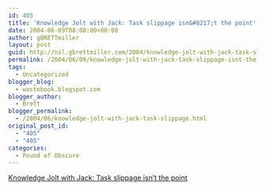 ```yaml
---
id: 405
title: 'Knowledge Jolt with Jack: Task slippage isn&#8217;t the point'
date: 2004-06-09T08:08:00+00:00
author: gBRETTmiller
layout: post
guid: http://nsl.gbrettmiller.com/2004/knowledge-jolt-with-jack-task-slippage-isnt-the-point
permalink: /2004/06/09/knowledge-jolt-with-jack-task-slippage-isnt-the-point/
tags:
  - Uncategorized
blogger_blog:
  - wastebook.blogspot.com
blogger_author:
  - Brett
blogger_permalink:
  - /2004/06/knowledge-jolt-with-jack-task-slippage.html
original_post_id:
  - "405"
  - "405"
categories:
  - Pound of Obscure
---
```

[Knowledge Jolt with Jack: Task slippage isn&#8217;t the point](http://jackvinson.com/archives/2004/06/07/task_slippage_isnt_the_point.html)